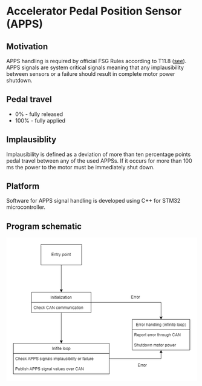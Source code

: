 # Accelerator Pedal Position Sensor (APPS)

## Motivation

APPS handling is required by official FSG Rules according to T11.8 ([see](https://www.formulastudent.de/fileadmin/user_upload/all/2022/rules/FS-Rules_2022_v1.0.pdf#page=58)). APPS signals are system critical signals meaning that any implausibility between sensors or a failure should result in complete motor power shutdown.

## Pedal travel

* 0% - fully released
* 100% - fully applied

## Implausiblity

Implausibility is defined as a deviation of more than ten percentage points pedal travel
between any of the used APPSs. If it occurs for more than 100 ms the power to the motor must be immediately shut down.

## Platform

Software for APPS signal handling is developed using C++ for STM32 microcontroller.

## Program schematic

![APPS diagram](/documentation/APPS_diagram.png)
